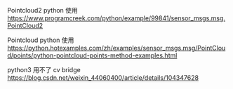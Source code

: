 Pointcloud2 python 使用
https://www.programcreek.com/python/example/99841/sensor_msgs.msg.PointCloud2

Pointcloud python 使用
https://python.hotexamples.com/zh/examples/sensor_msgs.msg/PointCloud/points/python-pointcloud-points-method-examples.html

python3 用不了 cv bridge
https://blog.csdn.net/weixin_44060400/article/details/104347628
